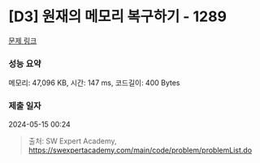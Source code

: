 # [D3] 원재의 메모리 복구하기 - 1289 

[문제 링크](https://swexpertacademy.com/main/code/problem/problemDetail.do?contestProbId=AV19AcoKI9sCFAZN) 

### 성능 요약

메모리: 47,096 KB, 시간: 147 ms, 코드길이: 400 Bytes

### 제출 일자

2024-05-15 00:24



> 출처: SW Expert Academy, https://swexpertacademy.com/main/code/problem/problemList.do